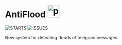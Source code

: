 # AntiFlood <a href="https://www.php.net" target="_blank"> <img src="https://www.php.net/images/logos/php-logo.svg" alt="php" width="40" height="40"/> </a>

![STARTS](https://img.shields.io/github/stars/NimayeAzad/AntiFlood?style=for-the-badge)
![ISSUES](https://img.shields.io/github/issues/NimayeAzad/AntiFlood?style=for-the-badge)

New system for detecting floods of telegram messages
